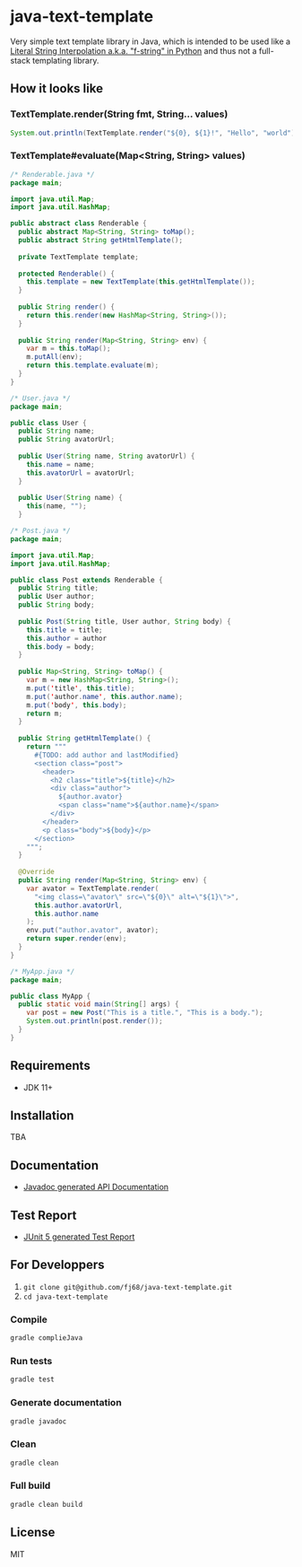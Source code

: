 # java-text-template

Very simple text template library in Java, which is intended to be used like a [Literal String Interpolation a.k.a. "f-string" in Python](https://peps.python.org/pep-0498/) and thus not a full-stack templating library.

## How it looks like

### TextTemplate.render(String fmt, String... values)

```java
System.out.println(TextTemplate.render("${0}, ${1}!", "Hello", "world"));
```

### TextTemplate#evaluate(Map<String, String> values)

```java
/* Renderable.java */
package main;

import java.util.Map;
import java.util.HashMap;

public abstract class Renderable {
  public abstract Map<String, String> toMap();
  public abstract String getHtmlTemplate();
  
  private TextTemplate template;
  
  protected Renderable() {
    this.template = new TextTemplate(this.getHtmlTemplate());
  }
  
  public String render() {
    return this.render(new HashMap<String, String>());
  }
  
  public String render(Map<String, String> env) {
    var m = this.toMap();
    m.putAll(env);
    return this.template.evaluate(m);
  }
}
```

```java
/* User.java */
package main;

public class User {
  public String name;
  public String avatorUrl;
  
  public User(String name, String avatorUrl) {
    this.name = name;
    this.avatorUrl = avatorUrl;
  }
  
  public User(String name) {
    this(name, "");
  }
```  

```java
/* Post.java */
package main;

import java.util.Map;
import java.util.HashMap;

public class Post extends Renderable {
  public String title;
  public User author;
  public String body;
  
  public Post(String title, User author, String body) {
    this.title = title;
    this.author = author
    this.body = body;
  }
  
  public Map<String, String> toMap() {
    var m = new HashMap<String, String>();
    m.put('title', this.title);
    m.put('author.name', this.author.name);
    m.put('body', this.body);
    return m;
  }
  
  public String getHtmlTemplate() {
    return """
      #{TODO: add author and lastModified}
      <section class="post">
        <header>
          <h2 class="title">${title}</h2>
          <div class="author">
            ${author.avator}
            <span class="name">${author.name}</span>
          </div>
        </header>
        <p class="body">${body}</p>
      </section>
    """;
  }
  
  @Override
  public String render(Map<String, String> env) {
    var avator = TextTemplate.render(
      "<img class=\"avator\" src=\"${0}\" alt=\"${1}\">",
      this.author.avatorUrl,
      this.author.name
    );
    env.put("author.avator", avator);
    return super.render(env);
  }
}
```

```java
/* MyApp.java */
package main;

public class MyApp {
  public static void main(String[] args) {
    var post = new Post("This is a title.", "This is a body.");
    System.out.println(post.render());
  }
}
```

## Requirements

- JDK 11+

## Installation

TBA

## Documentation

- [Javadoc generated API Documentation](https://fj68.github.io/java-text-template/javadoc/)

## Test Report

- [JUnit 5 generated Test Report](https://fj68.github.io/java-text-template/test-reports/)

## For Developpers

1. `git clone git@github.com/fj68/java-text-template.git`
2. `cd java-text-template`

### Compile

```sh
gradle complieJava
```

### Run tests

```sh
gradle test
```

### Generate documentation

```sh
gradle javadoc
```

### Clean

```sh
gradle clean
```

### Full build

```sh
gradle clean build
```

## License

MIT
